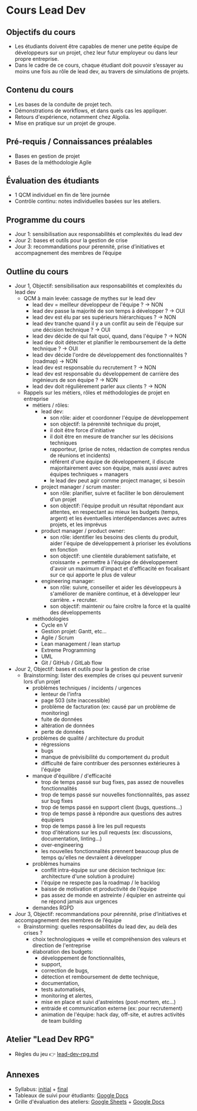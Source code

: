 # Cours Lead Dev

## Objectifs du cours

- Les étudiants doivent être capables de mener une petite équipe de développeurs sur un projet, chez leur futur employeur ou dans leur propre entreprise.
- Dans le cadre de ce cours, chaque étudiant doit pouvoir s’essayer au moins une fois au rôle de lead dev, au travers de simulations de projets.

## Contenu du cours

- Les bases de la conduite de projet tech.
- Démonstrations de workflows, et dans quels cas les appliquer.
- Retours d'expérience, notamment chez Algolia.
- Mise en pratique sur un projet de groupe.

## Pré-requis / Connaissances préalables

- Bases en gestion de projet
- Bases de la méthodologie Agile

## Évaluation des étudiants

- 1 QCM individuel en fin de 1ère journée
- Contrôle continu: notes individuelles basées sur les ateliers.

## Programme du cours

- Jour 1: sensibilisation aux responsabilités et complexités du lead dev
- Jour 2: bases et outils pour la gestion de crise
- Jour 3: recommandations pour pérennité, prise d’initiatives et accompagnement des membres de l’équipe

## Outline du cours

- Jour 1, Objectif: sensibilisation aux responsabilités et complexités du lead dev
  - QCM à main levée: cassage de mythes sur le lead dev
    - lead dev = meilleur développeur de l'équipe ? -> NON
    - lead dev passe la majorité de son temps à développer ? -> OUI
    - lead dev est élu par ses supérieurs hiérarchiques ? -> NON
    - lead dev tranche quand il y a un conflit au sein de l'équipe sur une décision technique ? -> OUI
    - lead dev décide de qui fait quoi, quand, dans l'équipe ? -> NON
    - lead dev doit détecter et planifier le remboursement de la dette technique ? -> OUI
    - lead dev décide l'ordre de développement des fonctionnalités ? (roadmap) -> NON
    - lead dev est responsable du recrutement ? -> NON
    - lead dev est responsable du développement de carrière des ingénieurs de son équipe ? -> NON
    - lead dev doit régulièrement parler aux clients ? -> NON
  - Rappels sur les métiers, rôles et méthodologies de projet en entreprise
    - métiers / rôles:
      - lead dev:
        - son rôle: aider et coordonner l'équipe de développement
        - son objectif: la pérennité technique du projet,
        - il doit être force d'initiative
        - il doit être en mesure de trancher sur les décisions techniques
        - rapporteur, (prise de notes, rédaction de comptes rendus de réunions et incidents)
        - référent d'une équipe de développement, il discute majoritairement avec son équipe, mais aussi avec autres équipes techniques + managers
        - le lead dev peut agir comme project manager, si besoin
      - project manager / scrum master:
        - son rôle: planifier, suivre et faciliter le bon déroulement d'un projet
        - son objectif: l'équipe produit un résultat répondant aux attentes, en respectant au mieux les budgets (temps, argent) et les éventuelles interdépendances avec autres projets, et les imprévus
      - product manager / product owner:
        - son rôle: identifier les besoins des clients du produit, aider l'équipe de développement à prioriser les évolutions en fonction
        - son objectif: une clientèle durablement satisfaite, et croissante + permettre à l'équipe de développement d'avoir un maximum d'impact et d'efficacité en focalisant sur ce qui apporte le plus de valeur
      - engineering manager:
        - son rôle: suivre, conseiller et aider les développeurs à s'améliorer de manière continue, et à développer leur carrière. + recruter.
        - son objectif: maintenir ou faire croître la force et la qualité des développements
    - méthodologies
      - Cycle en V
      - Gestion projet: Gantt, etc...
      - Agile / Scrum
      - Lean management / lean startup
      - Extreme Programming
      - UML
      - Git / GitHub / GitLab flow
- Jour 2, Objectif: bases et outils pour la gestion de crise
  - Brainstorming: lister des exemples de crises qui peuvent survenir lors d’un projet
    - problèmes techniques / incidents / urgences
      - lenteur de l'infra
      - page 503 (site inaccessible)
      - problème de facturation (ex: causé par un problème de monitoring)
      - fuite de données
      - altération de données
      - perte de données
    - problèmes de qualité / architecture du produit
      - régressions
      - bugs
      - manque de prévisibilité du comportement du produit
      - difficulté de faire contribuer des personnes extérieures à l'équipe
    - manque d'équilibre / d'efficacité
      - trop de temps passé sur bug fixes, pas assez de nouvelles fonctionnalités
      - trop de temps passé sur nouvelles fonctionnalités, pas assez sur bug fixes
      - trop de temps passé en support client (bugs, questions...)
      - trop de temps passé à répondre aux questions des autres équipiers
      - trop de temps passé à lire les pull requests
      - trop d'itérations sur les pull requests (ex: discussions, documentation, linting...)
      - over-engineering
      - les nouvelles fonctionnalités prennent beaucoup plus de temps qu'elles ne devraient à développer
    - problèmes humains
      - conflit intra-équipe sur une décision technique (ex: architecture d'une solution à produire)
      - l'équipe ne respecte pas la roadmap / le backlog
      - baisse de motivation et productivité de l'équipe
      - pas assez de monde en astreinte / équipier en astreinte qui ne répond jamais aux urgences
    - demandes RGPD
- Jour 3, Objectif: recommandations pour pérennité, prise d’initiatives et accompagnement des membres de l’équipe
  - Brainstorming: quelles responsabilités du lead dev, au delà des crises ?
    - choix technologiques => veille et compréhension des valeurs et direction de l'entreprise
    - élaboration des budgets:
      - développement de fonctionnalités,
      - support,
      - correction de bugs,
      - détection et remboursement de dette technique,
      - documentation,
      - tests automatisés,
      - monitoring et alertes,
      - mise en place et suivi d'astreintes (post-mortem, etc...)
      - entraide et communication externe (ex: pour recrutement)
      - animation de l'équipe: hack day, off-site, et autres activités de team building

## Atelier "Lead Dev RPG"

- Règles du jeu 👉 [lead-dev-rpg.md](lead-dev-rpg.md)

## Annexes

- Syllabus: [initial](https://docs.google.com/document/d/1fKPfqufBCWMplQaMvStqWg1iIY9C-Ychb_qQ2kkGVQ4/edit) + [final](https://docs.google.com/document/d/19MUDbW5AVlrVLYdcwhFwnEbP0b2lc1-axIy1flOjSJc/edit)
- Tableaux de suivi pour étudiants: [Google Docs](https://docs.google.com/document/d/1_JM62VvSK_8xU9Zj6u6L9f8bYRIc2UK88NcIkEhtV7M/edit#)
- Grille d'évaluation des ateliers: [Google Sheets](https://docs.google.com/spreadsheets/d/1XD4K4UFXJa2gQP4oFTy5v1-yvYLgYzoZyqGfdcSVmuA/edit) + [Google Docs](https://docs.google.com/document/d/1VC93IDM9nKfbVmZry0WYrWvNzMS51zdZjc-F3cYVZGQ/edit)
